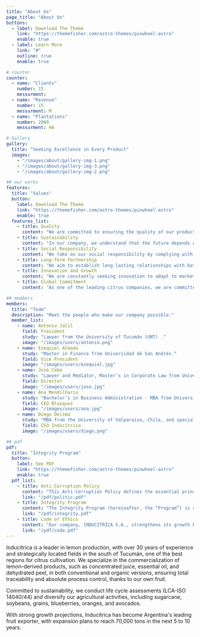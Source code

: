 ```yaml
---
title: "About Us"
page_title: "About Us"
buttons:
  - label: Download The Theme
    link: "https://themefisher.com/astro-themes/pinwheel-astro"
    enable: true
  - label: Learn More
    link: "#"
    outline: true
    enable: true

# counter
counter:
  - name: "Clients"
    number: 15
    messurment:
  - name: "Revenue"
    number: 15
    messurment: M
  - name: "Plantations"
    number: 2000
    messurment: HA

# Gallery
gallery:
  title: "Seeking Excellence in Every Product"
  images:
    - "/images/about/gallery-img-1.png"
    - "/images/about/gallery-img-3.png"
    - "/images/about/gallery-img-2.png"

## our works
features:
  title: "Values"
  button:
    label: Download The Theme
    link: "https://themefisher.com/astro-themes/pinwheel-astro"
    enable: true
  features_list:
    - title: Quality
      content: "We are committed to ensuring the quality of our products, backed by experience and professionalism in what we do best: producing with excellence."
    - title: Sustainability
      content: "In our company, we understand that the future depends on taking care of our environment. That's why we implement sustainable practices in all our operations, from production to the marketing of our products, minimizing our environmental impact."
    - title: Social Responsibility
      content: "We take on our social responsibility by complying with strict certifications that reflect our commitment to the community and the environment."
    - title: Long-Term Partnership
      content: "We aim to establish long-lasting relationships with both internal and external partners, based on trust, mutual respect, and joint growth."
    - title: Innovation and Growth
      content: "We are constantly seeking innovation to adapt to market needs and grow sustainably, while maintaining our commitment to quality and continuous improvement."
    - title: Global Commitment
      content: "As one of the leading citrus companies, we are committed to delivering the highest quality products globally, meeting international standards and adapting to the demands of our markets."

## members
members:
  title: "Team"
  description: "Meet the people who make our company possible."
  member_list:
    - name: Antonio Jalil
      field: President
      study: "Lawyer from the University of Tucumán (UNT) ."
      image: "/images/users/antonio.png"
    - name: Ezequiel Almada
      study: "Master in Finance from Universidad de San Andrés."
      field: Vice President
      image: "/images/users/ezequiel.jpg"
    - name: José Cebe
      study: "Lawyer and Mediator, Master's in Corporate Law from Universidad Austral"
      field: Director
      image: "/images/users/jose.jpg"
    - name: Ana Mendilharzu
      study: "Bachelor’s in Business Administration - MBA from Universidad de San Andrés."
      field: CEO Blazquez
      image: "/images/users/ana.jpg"
    - name: Diego Decima
      study: "MBA from the University of Valparaíso, Chile, and specialization in Negotiation from the Magíster Foundation."
      field: CEO Inducítrica
      image: "/images/users/diego.png"

## pdf
pdf:
  title: "Integrity Program"
  button:
    label: See PDF
    link: "https://themefisher.com/astro-themes/pinwheel-astro"
    enable: true
  pdf_list:
    - title: Anti-Corruption Policy
      content: "This Anti-Corruption Policy defines the essential principles and guidelines regarding anti-corruption practices, acting as a complement to the current regulations in the Republic of Argentina, as well as any legal or regulatory provision that may amend, update, or replace them in the future. In this way, INDUCITRICA seeks for its members and third parties with whom it interacts to carry out their activities and business agreements with ethics and integrity."
      link: "/pdf/politic.pdf"
    - title: Integrity Program
      content: "The Integrity Program (hereinafter, the “Program”) is a system comprised of actions, processes, and procedures established by Inducítrica S.A. (hereinafter, “Inducítrica” or the “Company”) aimed at promoting integrity and preventing, detecting, correcting, and, if necessary, sanctioning improper conduct or illegal acts that may be committed by a company member or a third party representing the Company. This Program arises from the Board of Directors’ unwavering commitment to developing policies of sustainability, transparency, and integrity, as well as to preventing and combating corruption. Aware of the fundamental role the private sector plays in these matters, Inducítrica embraces current recommendations, best practices, and international standards in the field. These guidelines seek to promote a culture of integrity and sound management practices to maintain an ethical, transparent, and honest corporate environment."
      link: "/pdf/integrity.pdf"
    - title: Code of Ethics
      content: "Our company, INDUCITRICA S.A., strengthens its growth by upholding the ethical conduct of those who are part of the organization. Our corporate ethical values and the Code of Ethics include principles that shape the culture of INDUCITRICA S.A. Ethics are an integral part of our actions and operations, where not only the outcomes matter but also how they are achieved. It is important to be aware that those of us who make up our company must work with the highest honesty and integrity, and this must also be passed on to third parties who assist us in our daily tasks. The reputation of our company is a highly valuable and tangible asset that must be appreciated, nurtured, protected, and developed both internally and externally. We believe that launching the Code is a key step forward, for which we count on the support and collaboration of everyone at INDUCITRICA S.A."
      link: "/pdf/code.pdf"
---
```


Inducítrica is a leader in lemon production, with over 30 years of experience and strategically located fields in the south of Tucumán, one of the best regions for citrus cultivation. We specialize in the commercialization of lemon-derived products, such as concentrated juice, essential oil, and dehydrated peel, in both conventional and organic versions, ensuring total traceability and absolute process control, thanks to our own fruit.

Committed to sustainability, we conduct life cycle assessments (LCA-ISO 14040/44) and diversify our agricultural activities, including sugarcane, soybeans, grains, blueberries, oranges, and avocados.

With strong growth projections, Inducítrica has become Argentina's leading fruit exporter, with expansion plans to reach 70,000 tons in the next 5 to 10 years.
